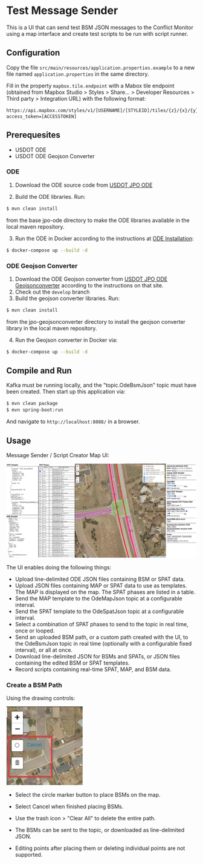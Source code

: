 # Test Message Sender

This is a UI that can send test BSM JSON messages to the Conflict Monitor using a map interface and create test scripts to be run with script runner.

## Configuration

Copy the file `src/main/resources/application.properties.example` to a new file named `application.properties` in the same directory.

Fill in the property `mapbox.tile.endpoint` with a Mabox tile endpoint (obtained from Mapbox Studio > Styles > Share... > Developer Resources > Third party > Integration URL) with the following format:
```
https://api.mapbox.com/styles/v1/[USERNAME]/[STYLEID]/tiles/{z}/{x}/{y}?access_token=[ACCESSTOKEN]
```
## Prerequesites
* USDOT ODE
* USDOT ODE Geojson Converter

### ODE

1) Download the ODE source code from [USDOT JPO ODE](https://github.com/usdot-jpo-ode/jpo-ode)

2) Build the ODE libraries. Run:

```bash
$ mvn clean install
```

from the base jpo-ode directory to make the ODE libraries available in the local maven repository.

3) Run the ODE in Docker according to the instructions at [ODE Installation](https://github.com/usdot-jpo-ode/jpo-ode#installation):
```bash
$ docker-compose up --build -d
```

### ODE Geojson Converter

1) Download the ODE Geojson converter from [USDOT JPO ODE Geojsonconverter](https://github.com/usdot-jpo-ode/jpo-geojsonconverter) according to the instructions on that site.
2) Check out the `develop` branch
3) Build the geojson converter libraries.  Run:
```bash
$ mvn clean install
```
from the jpo-geojsonconverter directory to install the geojson converter library in the local maven repository.

4) Run the Geojson converter in Docker via:
```bash
$ docker-compose up --build -d
```

## Compile and Run

Kafka must be running locally, and the "topic.OdeBsmJson" topic must have been created.  Then start up this application via:

```bash
$ mvn clean package
$ mvn spring-boot:run
```

And navigate to `http://localhost:8088/` in a browser.

## Usage

Message Sender / Script Creator Map UI:

![Message Sender / Script Creator UI](docs/message-sender-ui.png)

The UI enables doing the following things:

* Upload line-delimited ODE JSON files containing BSM or SPAT data.
* Upload JSON files containing MAP or SPAT data to use as templates.  The MAP is displayed on the map.  The SPAT phases are listed in a table.
* Send the MAP template to the OdeMapJson topic at a configurable interval.
* Send the SPAT template to the OdeSpatJson topic at a configurable interval.
* Select a combination of SPAT phases to send to the topic in real time, once or looped.
* Send an uploaded BSM path, or a custom path created with the UI, to the OdeBsmJson topic in real time (optionally with a configurable fixed interval), or all at once.
* Download line-delimited JSON for BSMs and SPATs, or JSON files containing the edited BSM or SPAT templates.
* Record scripts containing real-time SPAT, MAP, and BSM data.

### Create a BSM Path

Using the drawing controls:

![Draw Controls](docs/draw-controls.png)

* Select the circle marker button to place BSMs on the map.  

* Select Cancel when finished placing BSMs.

* Use the trash icon > "Clear All" to delete the entire path.

* The BSMs can be sent to the topic, or downloaded as line-delimited JSON.

* Editing points after placing them or deleting individual points are not supported.





